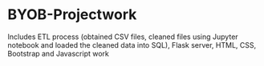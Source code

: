 # BYOB-Projectwork
Includes ETL process (obtained CSV files, cleaned files using Jupyter notebook and loaded the cleaned data into SQL), Flask server, HTML, CSS, Bootstrap and Javascript work 
